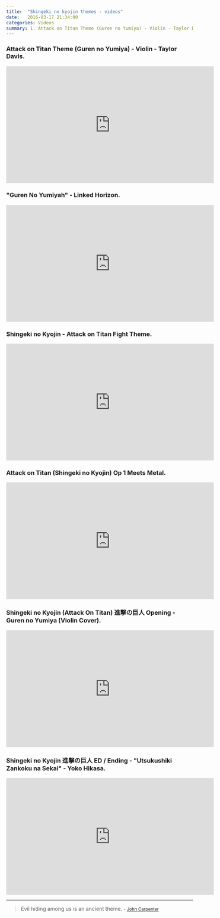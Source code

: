 ```yaml
---
title:  "Shingeki no kyojin themes - videos"
date:   2016-03-17 21:34:00
categories: Videos
summary: 1. Attack on Titan Theme (Guren no Yumiya) - Violin - Taylor Davis. 2. "Guren No Yumiyah" - Linked Horizon. 3. Shingeki no Kyojin - Attack on Titan Fight Theme.
---
```


### Attack on Titan Theme (Guren no Yumiya) - Violin - Taylor Davis.

<iframe width="560" height="315" src="https://www.youtube.com/embed/GpLGU8k13Jc" frameborder="0" allowfullscreen></iframe>

### "Guren No Yumiyah" - Linked Horizon.

<iframe width="560" height="315" src="https://www.youtube.com/embed/ZsJttMfPhGo" frameborder="0" allowfullscreen></iframe>

### Shingeki no Kyojin - Attack on Titan Fight Theme.

<iframe width="560" height="315" src="https://www.youtube.com/embed/TQUsnto_3pw" frameborder="0" allowfullscreen></iframe>

### Attack on Titan (Shingeki no Kyojin) Op 1 Meets Metal.

<iframe width="560" height="315" src="https://www.youtube.com/embed/MVO-iK2aTK4" frameborder="0" allowfullscreen></iframe>

### Shingeki no Kyojin (Attack On Titan) 進撃の巨人 Opening - Guren no Yumiya (Violin Cover).

<iframe width="560" height="315" src="https://www.youtube.com/embed/H70sdEQl0i4" frameborder="0" allowfullscreen></iframe>

### Shingeki no Kyojin 進撃の巨人 ED / Ending - "Utsukushiki Zankoku na Sekai" - Yoko Hikasa.

<iframe width="560" height="315" src="https://www.youtube.com/embed/kWUCdTngVjk" frameborder="0" allowfullscreen></iframe>


---
> Evil hiding among us is an ancient theme.
> <small>- [John Carpenter](http://www.brainyquote.com/quotes/quotes/j/johncarpen194145.html)</small>